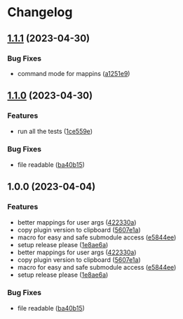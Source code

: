 # Changelog

## [1.1.1](https://github.com/danielo515/haxe-nvim/compare/v1.1.0...v1.1.1) (2023-04-30)


### Bug Fixes

* command mode for mappins ([a1251e9](https://github.com/danielo515/haxe-nvim/commit/a1251e93ac49769dedccb341bc0155bd759564a7))

## [1.1.0](https://github.com/danielo515/haxe-nvim/compare/v1.0.0...v1.1.0) (2023-04-30)


### Features

* run all the tests ([1ce559e](https://github.com/danielo515/haxe-nvim/commit/1ce559e5843a658f920cbdb9b00d33713cfc9038))


### Bug Fixes

* file readable ([ba40b15](https://github.com/danielo515/haxe-nvim/commit/ba40b15ea8363fa5c86764c0ce355173b605ce47))

## 1.0.0 (2023-04-04)

### Features

* better mappings for user args ([422330a](https://github.com/danielo515/haxe-nvim/commit/422330abc968a4c3e0a22ab503f30b1dcf2efa65))
* copy plugin version to clipboard ([5607e1a](https://github.com/danielo515/haxe-nvim/commit/5607e1a68f47a7697a91d311de4197b72ec6451f))
* macro for easy and safe submodule access ([e5844ee](https://github.com/danielo515/haxe-nvim/commit/e5844ee76f8dc2a5256b759ba3b1255f66232395))
* setup release please ([1e8ae6a](https://github.com/danielo515/haxe-nvim/commit/1e8ae6a569dfb4dc3e50ffbb4675ffcc2e74ee1e))
* better mappings for user args ([422330a](https://github.com/danielo515/haxe-nvim/commit/422330abc968a4c3e0a22ab503f30b1dcf2efa65))
* copy plugin version to clipboard ([5607e1a](https://github.com/danielo515/haxe-nvim/commit/5607e1a68f47a7697a91d311de4197b72ec6451f))
* macro for easy and safe submodule access ([e5844ee](https://github.com/danielo515/haxe-nvim/commit/e5844ee76f8dc2a5256b759ba3b1255f66232395))
* setup release please ([1e8ae6a](https://github.com/danielo515/haxe-nvim/commit/1e8ae6a569dfb4dc3e50ffbb4675ffcc2e74ee1e))

### Bug Fixes

* file readable ([ba40b15](https://github.com/danielo515/haxe-nvim/commit/ba40b15ea8363fa5c86764c0ce355173b605ce47))
